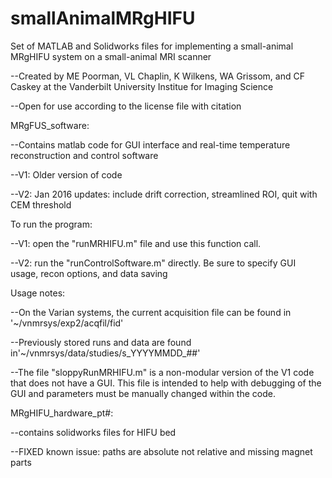 smallAnimalMRgHIFU
==================

Set of MATLAB and Solidworks files for implementing a small-animal MRgHIFU system on a small-animal MRI scanner

--Created by ME Poorman, VL Chaplin, K Wilkens, WA Grissom, and CF Caskey at the Vanderbilt University Institue for Imaging Science

--Open for use according to the license file with citation

MRgFUS_software:
 
--Contains matlab code for GUI interface and real-time temperature reconstruction and control software

--V1: Older version of code

--V2: Jan 2016 updates: include drift correction, streamlined ROI, quit with CEM threshold

To run the program:

--V1: open the "runMRHIFU.m" file and use this function call.

--V2: run the "runControlSoftware.m" directly. Be sure to specify GUI usage, recon options, and data saving

Usage notes:

--On the Varian systems, the current acquisition file can be found in '~/vnmrsys/exp2/acqfil/fid'

--Previously stored runs and data are found in'~/vnmrsys/data/studies/s_YYYYMMDD_##'

--The file "sloppyRunMRHIFU.m" is a non-modular version of the V1 code that does not have a GUI.  This file is intended to help with debugging of the GUI and parameters must be manually changed within the code.

MRgHIFU_hardware_pt#: 

--contains solidworks files for HIFU bed

--FIXED known issue: paths are absolute not relative and missing magnet parts
